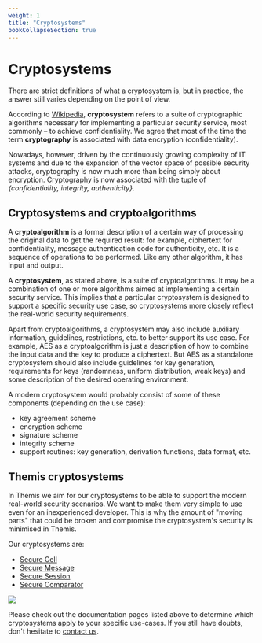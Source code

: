 ```yaml
---
weight: 1
title: "Cryptosystems"
bookCollapseSection: true
---
```


# Cryptosystems

There are strict definitions of what a cryptosystem is,
but in practice, the answer still varies depending on the point of view.

According to [Wikipedia](http://en.wikipedia.org/wiki/Cryptosystem),
**cryptosystem** refers to a suite of cryptographic algorithms
necessary for implementing a particular security service,
most commonly – to achieve confidentiality.
We agree that most of the time
the term **cryptography** is associated with data encryption (confidentiality).

Nowadays, however, driven by the continuously growing complexity of IT systems
and due to the expansion of the vector space of possible security attacks,
cryptography is now much more than being simply about encryption.
Cryptography is now associated with the tuple of _{confidentiality, integrity, authenticity}_.

## Cryptosystems and cryptoalgorithms

A **cryptoalgorithm** is a formal description of a certain way of processing the original data to get the required result:
for example, ciphertext for confidentiality,
message authentication code for authenticity, etc.
It is a sequence of operations to be performed.
Like any other algorithm, it has input and output.

A **cryptosystem**, as stated above, is a suite of cryptoalgorithms.
It may be a combination of one or more algorithms aimed at implementing a certain security service.
This implies that a particular cryptosystem is designed to support a specific security use case,
so cryptosystems more closely reflect the real-world security requirements.

Apart from cryptoalgorithms,
a cryptosystem may also include auxiliary information, guidelines, restrictions, etc.
to better support its use case.
For example, AES as a cryptoalgorithm is just a description
of how to combine the input data and the key to produce a ciphertext.
But AES as a standalone cryptosystem should also include guidelines for key generation,
requirements for keys (randomness, uniform distribution, weak keys)
and some description of the desired operating environment.

A modern cryptosystem would probably consist of some of these components
(depending on the use case):

  - key agreement scheme
  - encryption scheme
  - signature scheme
  - integrity scheme
  - support routines: key generation, derivation functions, data format, etc.

## Themis cryptosystems

In Themis we aim for our cryptosystems to be able to support the modern real-world security scenarios.
We want to make them very simple to use even for an inexperienced developer.
This is why the amount of "moving parts"
that could be broken and compromise the cryptosystem's security
is minimised in Themis.

Our cryptosystems are:

  - [Secure Cell](secure-cell/)
  - [Secure Message](secure-message/)
  - [Secure Session](secure-session/)
  - [Secure Comparator](secure-comparator/)

![](/files/wiki/themis_cryptosystems.png)

Please check out the documentation pages listed above to determine
which cryptosystems apply to your specific use-cases.
If you still have doubts, don't hesitate to [contact us](mailto:dev@cossacklabs.com).
